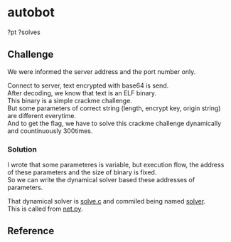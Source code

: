 # autobot
?pt ?solves

## Challenge
We were informed the server address and the port number only.

Connect to server, text encrypted with base64 is send.  
After decoding, we know that text is an ELF binary.  
This binary is a simple crackme challenge.  
But some parameters of correct string (length, encrypt key, origin string) are different everytime.  
And to get the flag, we have to solve this crackme challenge dynamically and countinuously 300times.   
### Solution
I wrote that some parameteres is variable, but execution flow, the address of these parameters and the size of binary is fixed.  
So we can write the dynamical solver based these addresses of parameters.

That dynamical solver is [solve.c](https://github.com/kam1tsur3/2020_CTF/blob/master/bytebandits/rev/autobot/solve.c) and commiled being named [solver](https://github.com/kam1tsur3/2020_CTF/blob/master/bytebandits/rev/autobot/solver).  
This is called from [net.py](https://github.com/kam1tsur3/2020_CTF/blob/master/bytebandits/rev/autobot/net.py).

## Reference
